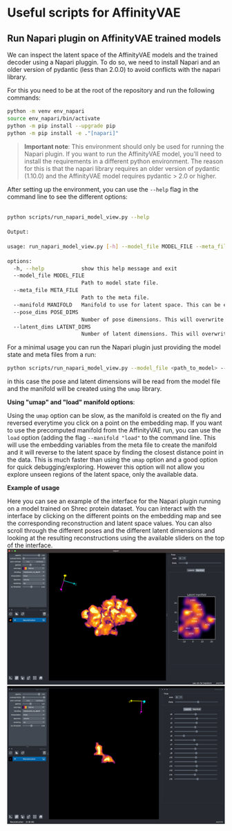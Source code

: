 # Useful scripts for AffinityVAE

## Run Napari plugin on AffinityVAE trained models

We can inspect the latent space of the AffinityVAE models and the trained
decoder using a Napari pluggin. To do so, we need to install Napari and an older
version of pydantic (less than 2.0.0) to avoid conflicts with the napari
library.

For this you need to be at the root of the repository and run the following
commands:

```bash
python -m venv env_napari
source env_napari/bin/activate
python -m pip install --upgrade pip
python -m pip install -e ."[napari]"
```

> **Important note**: This environment should only be used for running the
> Napari plugin. If you want to run the AffinityVAE model, you'll need to
> install the requirements in a different python environment. The reason for
> this is that the napari library requires an older version of pydantic (1.10.0)
> and the AffinityVAE model requires pydantic > 2.0 or higher.

After setting up the environment, you can use the `--help` flag in the command
line to see the different options:

```bash

python scripts/run_napari_model_view.py --help

Output:

usage: run_napari_model_view.py [-h] --model_file MODEL_FILE --meta_file META_FILE [--manifold MANIFOLD] [--pose_dims POSE_DIMS] [--latent_dims LATENT_DIMS]

options:
  -h, --help            show this help message and exit
  --model_file MODEL_FILE
                        Path to model state file.
  --meta_file META_FILE
                        Path to the meta file.
  --manifold MANIFOLD   Manifold to use for latent space. This can be either `umap` or `load`.
  --pose_dims POSE_DIMS
                        Number of pose dimensions. This will overwrite the internal model value.
  --latent_dims LATENT_DIMS
                        Number of latent dimensions. This will overwrite the internal model value.
```

For a minimal usage you can run the Napari plugin just providing the model state
and meta files from a run:

```bash
python scripts/run_napari_model_view.py --model_file <path_to_model> --meta_file <path_to_meta>
```

in this case the pose and latent dimensions will be read from the model file and
the manifold will be created using the `umap` library.

**Using "umap" and "load" manifold options**:

Using the `umap` option can be slow, as the manifold is created on the fly and
reversed everytime you click on a point on the embedding map. If you want to use
the precomputed manifold from the AffinityVAE run, you can use the `load` option
(adding the flag `--manifold "load"` to the command line. This will use the
embedding variables from the meta file to create the manifold and it will
reverse to the latent space by finding the closest distance point in the data.
This is much faster than using the `umap` option and a good option for quick
debugging/exploring. However this option will not allow you explore unseen
regions of the latent space, only the available data.

**Example of usage**

Here you can see an example of the interface for the Napari plugin running on a
model trained on Shrec protein dataset. You can interact with the interface by
clicking on the different points on the embedding map and see the corresponding
reconstruction and latent space values. You can also scroll through the
different poses and the different latent dimensions and looking at the resulting
reconstructions using the available sliders on the top of the interface.
![NapariUMAP](../images/Napari1.png) ![NapariLatents](../images/Napari2.png)
